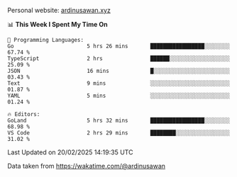 Personal website: [ardinusawan.xyz](https://ardinusawan.xyz)

<!--START_SECTION:waka-->
📊 **This Week I Spent My Time On** 

```text
💬 Programming Languages: 
Go                       5 hrs 26 mins       █████████████████░░░░░░░░   67.74 % 
TypeScript               2 hrs               ██████░░░░░░░░░░░░░░░░░░░   25.09 % 
JSON                     16 mins             █░░░░░░░░░░░░░░░░░░░░░░░░   03.43 % 
Text                     9 mins              ░░░░░░░░░░░░░░░░░░░░░░░░░   01.87 % 
YAML                     5 mins              ░░░░░░░░░░░░░░░░░░░░░░░░░   01.24 % 

🔥 Editors: 
GoLand                   5 hrs 32 mins       █████████████████░░░░░░░░   68.98 % 
VS Code                  2 hrs 29 mins       ████████░░░░░░░░░░░░░░░░░   31.02 % 
```


 Last Updated on 20/02/2025 14:19:35 UTC
<!--END_SECTION:waka-->
Data taken from https://wakatime.com/@ardinusawan
